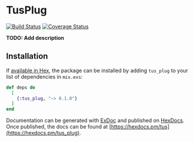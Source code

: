 # TusPlug
[![Build Status](https://travis-ci.org/xadhoom/tus_plug.svg?branch=develop)](https://travis-ci.org/xadhoom/tus_plug)
[![Coverage Status](https://coveralls.io/repos/github/xadhoom/tus_plug/badge.svg?branch=develop)](https://coveralls.io/github/xadhoom/tus_plug?branch=develop)

**TODO: Add description**

## Installation

If [available in Hex](https://hex.pm/docs/publish), the package can be installed
by adding `tus_plug` to your list of dependencies in `mix.exs`:

```elixir
def deps do
  [
    {:tus_plug, "~> 0.1.0"}
  ]
end
```

Documentation can be generated with [ExDoc](https://github.com/elixir-lang/ex_doc)
and published on [HexDocs](https://hexdocs.pm). Once published, the docs can
be found at [https://hexdocs.pm/tus](https://hexdocs.pm/tus_plug).

